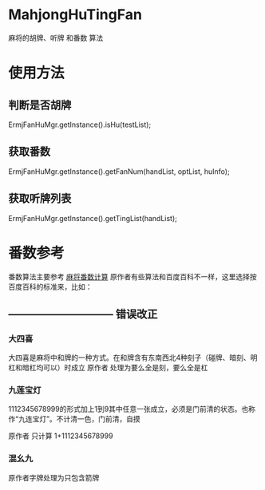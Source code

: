 # MahjongHuTingFan
麻将的胡牌、听牌 和番数 算法 

# 使用方法

## 判断是否胡牌
ErmjFanHuMgr.getInstance().isHu(testList);

## 获取番数
ErmjFanHuMgr.getInstance().getFanNum(handList, optList, huInfo);

## 获取听牌列表
ErmjFanHuMgr.getInstance().getTingList(handList);


# 番数参考
番数算法主要参考 [麻将番数计算](https://blog.csdn.net/ywloveb/article/details/86570054 )
原作者有些算法和百度百科不一样，这里选择按百度百科的标准来，比如：
## —————————— 错误改正

### 大四喜
大四喜是麻将中和牌的一种方式。在和牌含有东南西北4种刻子（碰牌、暗刻、明杠和暗杠均可以）时成立
原作者 处理为要么全是刻，要么全是杠


### 九莲宝灯
1112345678999的形式加上1到9其中任意一张成立，必须是门前清的状态。也称作“九连宝灯”。不计清一色，门前清，自摸

原作者  只计算 1+1112345678999

### 混幺九 
原作者字牌处理为只包含箭牌




